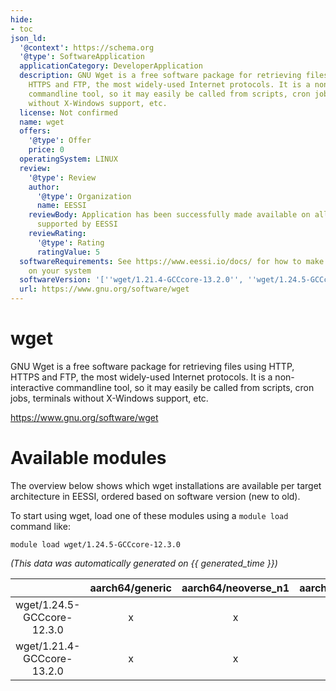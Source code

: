 ```yaml
---
hide:
- toc
json_ld:
  '@context': https://schema.org
  '@type': SoftwareApplication
  applicationCategory: DeveloperApplication
  description: GNU Wget is a free software package for retrieving files using HTTP,
    HTTPS and FTP, the most widely-used Internet protocols. It is a non-interactive
    commandline tool, so it may easily be called from scripts, cron jobs, terminals
    without X-Windows support, etc.
  license: Not confirmed
  name: wget
  offers:
    '@type': Offer
    price: 0
  operatingSystem: LINUX
  review:
    '@type': Review
    author:
      '@type': Organization
      name: EESSI
    reviewBody: Application has been successfully made available on all architectures
      supported by EESSI
    reviewRating:
      '@type': Rating
      ratingValue: 5
  softwareRequirements: See https://www.eessi.io/docs/ for how to make EESSI available
    on your system
  softwareVersion: '[''wget/1.21.4-GCCcore-13.2.0'', ''wget/1.24.5-GCCcore-12.3.0'']'
  url: https://www.gnu.org/software/wget
---
```


wget
====


GNU Wget is a free software package for retrieving files using HTTP, HTTPS and FTP, the most widely-used Internet protocols. It is a non-interactive commandline tool, so it may easily be called from scripts, cron jobs, terminals without X-Windows support, etc.

https://www.gnu.org/software/wget
# Available modules


The overview below shows which wget installations are available per target architecture in EESSI, ordered based on software version (new to old).

To start using wget, load one of these modules using a `module load` command like:

```shell
module load wget/1.24.5-GCCcore-12.3.0
```

*(This data was automatically generated on {{ generated_time }})*  

| |aarch64/generic|aarch64/neoverse_n1|aarch64/neoverse_v1|aarch64/nvidia|x86_64/generic|x86_64/amd/zen2|x86_64/amd/zen3|x86_64/amd/zen4|x86_64/intel/haswell|x86_64/intel/sapphirerapids|x86_64/intel/skylake_avx512|aarch64/nvidia/grace|
| :---: | :---: | :---: | :---: | :---: | :---: | :---: | :---: | :---: | :---: | :---: | :---: | :---: |
|wget/1.24.5-GCCcore-12.3.0|x|x|x|-|x|x|x|x|x|x|x|x|
|wget/1.21.4-GCCcore-13.2.0|x|x|x|-|x|x|x|x|x|x|x|x|
